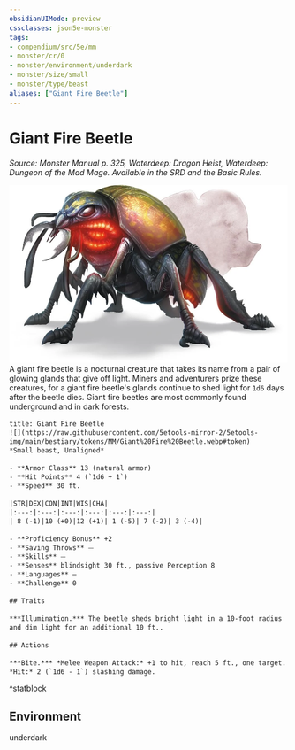 ```yaml
---
obsidianUIMode: preview
cssclasses: json5e-monster
tags:
- compendium/src/5e/mm
- monster/cr/0
- monster/environment/underdark
- monster/size/small
- monster/type/beast
aliases: ["Giant Fire Beetle"]
---
```

# Giant Fire Beetle
*Source: Monster Manual p. 325, Waterdeep: Dragon Heist, Waterdeep: Dungeon of the Mad Mage. Available in the SRD and the Basic Rules.*  

![](https://raw.githubusercontent.com/5etools-mirror-2/5etools-img/main/bestiary/MM/Giant%20Fire%20Beetle.webp#right)  
A giant fire beetle is a nocturnal creature that takes its name from a pair of glowing glands that give off light. Miners and adventurers prize these creatures, for a giant fire beetle's glands continue to shed light for `1d6` days after the beetle dies. Giant fire beetles are most commonly found underground and in dark forests.


```ad-statblock
title: Giant Fire Beetle
![](https://raw.githubusercontent.com/5etools-mirror-2/5etools-img/main/bestiary/tokens/MM/Giant%20Fire%20Beetle.webp#token)
*Small beast, Unaligned*

- **Armor Class** 13 (natural armor)
- **Hit Points** 4 (`1d6 + 1`) 
- **Speed** 30 ft.

|STR|DEX|CON|INT|WIS|CHA|
|:---:|:---:|:---:|:---:|:---:|:---:|
| 8 (-1)|10 (+0)|12 (+1)| 1 (-5)| 7 (-2)| 3 (-4)|

- **Proficiency Bonus** +2
- **Saving Throws** ⏤
- **Skills** ⏤
- **Senses** blindsight 30 ft., passive Perception 8
- **Languages** —
- **Challenge** 0

## Traits

***Illumination.*** The beetle sheds bright light in a 10-foot radius and dim light for an additional 10 ft..

## Actions

***Bite.*** *Melee Weapon Attack:* +1 to hit, reach 5 ft., one target. *Hit:* 2 (`1d6 - 1`) slashing damage.
```
^statblock

## Environment

underdark